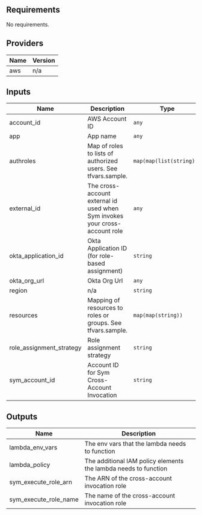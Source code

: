 ## Requirements

No requirements.

## Providers

| Name | Version |
|------|---------|
| aws | n/a |

## Inputs

| Name | Description | Type | Default | Required |
|------|-------------|------|---------|:--------:|
| account\_id | AWS Account ID | `any` | n/a | yes |
| app | App name | `any` | n/a | yes |
| authroles | Map of roles to lists of authorized users. See tfvars.sample. | `map(map(list(string)))` | `{}` | no |
| external\_id | The cross-account external id used when Sym invokes your cross-account role | `any` | n/a | yes |
| okta\_application\_id | Okta Application ID (for role-based assignment) | `string` | `""` | no |
| okta\_org\_url | Okta Org Url | `any` | n/a | yes |
| region | n/a | `string` | `"us-east-1"` | no |
| resources | Mapping of resources to roles or groups. See tfvars.sample. | `map(map(string))` | n/a | yes |
| role\_assignment\_strategy | Role assignment strategy | `string` | n/a | yes |
| sym\_account\_id | Account ID for Sym Cross-Account Invocation | `string` | `"803477428605"` | no |

## Outputs

| Name | Description |
|------|-------------|
| lambda\_env\_vars | The env vars that the lambda needs to function |
| lambda\_policy | The additional IAM policy elements the lambda needs to function |
| sym\_execute\_role\_arn | The ARN of the cross-account invocation role |
| sym\_execute\_role\_name | The name of the cross-account invocation role |

